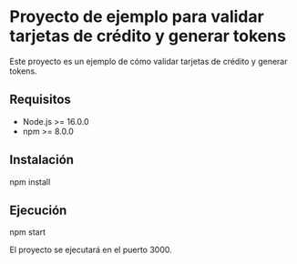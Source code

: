 # Proyecto de ejemplo para validar tarjetas de crédito y generar tokens

Este proyecto es un ejemplo de cómo validar tarjetas de crédito y generar tokens.

## Requisitos

* Node.js >= 16.0.0
* npm >= 8.0.0

## Instalación

npm install


## Ejecución

npm start


El proyecto se ejecutará en el puerto 3000.
